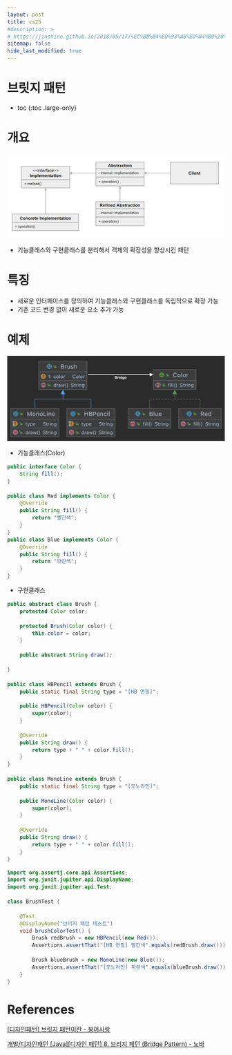 ```yaml
---
layout: post
title: cs25
#description: >
# https://jinshine.github.io/2018/05/17/%EC%BB%B4%ED%93%A8%ED%84%B0%20%EA%B8%B0%EC%B4%88/%EB%A9%94%EB%AA%A8%EB%A6%AC%EA%B5%AC%EC%A1%B0/
sitemap: false
hide_last_modified: true
---
```

# 브릿지 패턴

* toc
{:toc .large-only}

# 개요

![](/assets/img/cs/bridge.png)

- 기능클래스와 구현클래스를 분리해서 객체의 확장성을 향상시킨 패턴

# 특징
- 새로운 인터페이스를 정의하여 기능클래스와 구현클래스를 독립적으로 확장 가능
- 기존 코드 변경 없이 새로운 요소 추가 가능

# 예제

![](/assets/img/cs/bridge2.png)

- 기능클래스(Color)

```JAVA
public interface Color {
    String fill();
}

public class Red implements Color {
    @Override
    public String fill() {
        return "빨간색";
    }
}
public class Blue implements Color {
    @Override
    public String fill() {
        return "파란색";
    }
}
```

- 구현클래스

```JAVA
public abstract class Brush {
    protected Color color;
 
    protected Brush(Color color) {
        this.color = color;
    }
 
    public abstract String draw();
 
}

public class HBPencil extends Brush {
    public static final String type = "[HB 연필]";
 
    public HBPencil(Color color) {
        super(color);
    }
 
    @Override
    public String draw() {
        return type + " " + color.fill();
    }
}

public class MonoLine extends Brush {
    public static final String type = "[모노라인]";
 
    public MonoLine(Color color) {
        super(color);
    }
 
    @Override
    public String draw() {
        return type + " " + color.fill();
    }
}
```

```JAVA
import org.assertj.core.api.Assertions;
import org.junit.jupiter.api.DisplayName;
import org.junit.jupiter.api.Test;
 
class BrushTest {
 
    @Test
    @DisplayName("브리지 패턴 테스트")
    void brushColorTest() {
        Brush redBrush = new HBPencil(new Red());
        Assertions.assertThat("[HB 연필] 빨간색".equals(redBrush.draw()));
 
        Brush blueBrush = new MonoLine(new Blue());
        Assertions.assertThat("[모노라인] 파란색".equals(blueBrush.draw()));
    }
}
```

# References

[[디자인패턴] 브릿지 패턴이란 - 붕어사랑](https://lucky516.tistory.com/197)

[개발/디자인패턴 [Java][디자인 패턴] 8. 브리지 패턴 (Bridge Pattern) - 노바](https://hirlawldo.tistory.com/169)